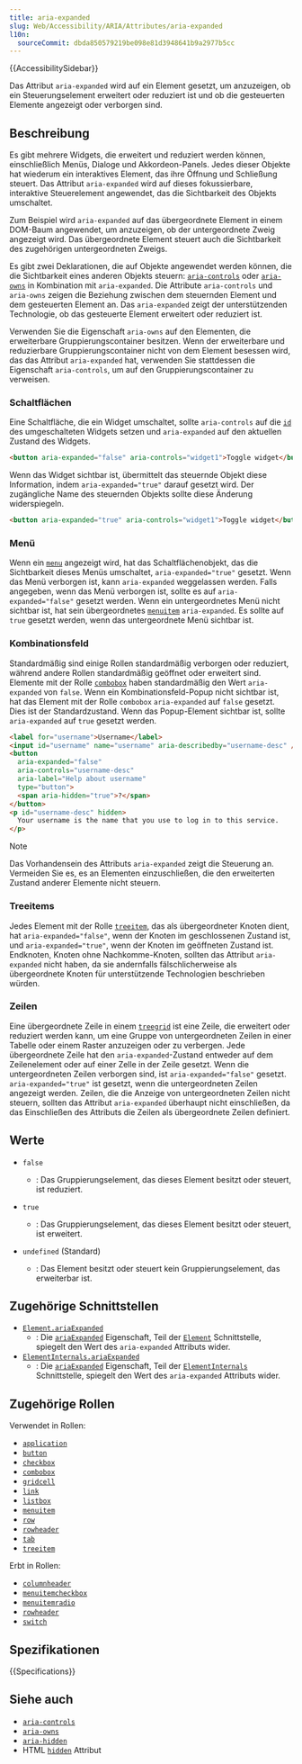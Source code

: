```yaml
---
title: aria-expanded
slug: Web/Accessibility/ARIA/Attributes/aria-expanded
l10n:
  sourceCommit: dbda850579219be098e81d3948641b9a2977b5cc
---
```


{{AccessibilitySidebar}}

Das Attribut `aria-expanded` wird auf ein Element gesetzt, um anzuzeigen, ob ein Steuerungselement erweitert oder reduziert ist und ob die gesteuerten Elemente angezeigt oder verborgen sind.

## Beschreibung

Es gibt mehrere Widgets, die erweitert und reduziert werden können, einschließlich Menüs, Dialoge und Akkordeon-Panels. Jedes dieser Objekte hat wiederum ein interaktives Element, das ihre Öffnung und Schließung steuert. Das Attribut `aria-expanded` wird auf dieses fokussierbare, interaktive Steuerelement angewendet, das die Sichtbarkeit des Objekts umschaltet.

Zum Beispiel wird `aria-expanded` auf das übergeordnete Element in einem DOM-Baum angewendet, um anzuzeigen, ob der untergeordnete Zweig angezeigt wird. Das übergeordnete Element steuert auch die Sichtbarkeit des zugehörigen untergeordneten Zweigs.

Es gibt zwei Deklarationen, die auf Objekte angewendet werden können, die die Sichtbarkeit eines anderen Objekts steuern: [`aria-controls`](/de/docs/Web/Accessibility/ARIA/Attributes/aria-controls) oder [`aria-owns`](/de/docs/Web/Accessibility/ARIA/Attributes/aria-owns) in Kombination mit `aria-expanded`. Die Attribute `aria-controls` und `aria-owns` zeigen die Beziehung zwischen dem steuernden Element und dem gesteuerten Element an. Das `aria-expanded` zeigt der unterstützenden Technologie, ob das gesteuerte Element erweitert oder reduziert ist.

Verwenden Sie die Eigenschaft `aria-owns` auf den Elementen, die erweiterbare Gruppierungscontainer besitzen. Wenn der erweiterbare und reduzierbare Gruppierungscontainer nicht von dem Element besessen wird, das das Attribut `aria-expanded` hat, verwenden Sie stattdessen die Eigenschaft `aria-controls`, um auf den Gruppierungscontainer zu verweisen.

### Schaltflächen

Eine Schaltfläche, die ein Widget umschaltet, sollte `aria-controls` auf die [`id`](/de/docs/Web/HTML/Global_attributes/id) des umgeschalteten Widgets setzen und `aria-expanded` auf den aktuellen Zustand des Widgets.

```html
<button aria-expanded="false" aria-controls="widget1">Toggle widget</button>
```

Wenn das Widget sichtbar ist, übermittelt das steuernde Objekt diese Information, indem `aria-expanded="true"` darauf gesetzt wird. Der zugängliche Name des steuernden Objekts sollte diese Änderung widerspiegeln.

```html
<button aria-expanded="true" aria-controls="widget1">Toggle widget</button>
```

### Menü

Wenn ein [`menu`](/de/docs/Web/Accessibility/ARIA/Roles/menu_role) angezeigt wird, hat das Schaltflächenobjekt, das die Sichtbarkeit dieses Menüs umschaltet, `aria-expanded="true"` gesetzt. Wenn das Menü verborgen ist, kann `aria-expanded` weggelassen werden. Falls angegeben, wenn das Menü verborgen ist, sollte es auf `aria-expanded="false"` gesetzt werden. Wenn ein untergeordnetes Menü nicht sichtbar ist, hat sein übergeordnetes [`menuitem`](/de/docs/Web/Accessibility/ARIA/Roles/menuitem_role) `aria-expanded`. Es sollte auf `true` gesetzt werden, wenn das untergeordnete Menü sichtbar ist.

### Kombinationsfeld

Standardmäßig sind einige Rollen standardmäßig verborgen oder reduziert, während andere Rollen standardmäßig geöffnet oder erweitert sind. Elemente mit der Rolle [`combobox`](/de/docs/Web/Accessibility/ARIA/Roles/combobox_role) haben standardmäßig den Wert `aria-expanded` von `false`. Wenn ein Kombinationsfeld-Popup nicht sichtbar ist, hat das Element mit der Rolle `combobox` `aria-expanded` auf `false` gesetzt. Dies ist der Standardzustand. Wenn das Popup-Element sichtbar ist, sollte `aria-expanded` auf `true` gesetzt werden.

```html
<label for="username">Username</label>
<input id="username" name="username" aria-describedby="username-desc" />
<button
  aria-expanded="false"
  aria-controls="username-desc"
  aria-label="Help about username"
  type="button">
  <span aria-hidden="true">?</span>
</button>
<p id="username-desc" hidden>
  Your username is the name that you use to log in to this service.
</p>
```

> [!NOTE]
> Das Vorhandensein des Attributs `aria-expanded` zeigt die Steuerung an. Vermeiden Sie es, es an Elementen einzuschließen, die den erweiterten Zustand anderer Elemente nicht steuern.

### Treeitems

Jedes Element mit der Rolle [`treeitem`](/de/docs/Web/Accessibility/ARIA/Roles/treeitem_role), das als übergeordneter Knoten dient, hat `aria-expanded="false"`, wenn der Knoten im geschlossenen Zustand ist, und `aria-expanded="true"`, wenn der Knoten im geöffneten Zustand ist. Endknoten, Knoten ohne Nachkomme-Knoten, sollten das Attribut `aria-expanded` nicht haben, da sie andernfalls fälschlicherweise als übergeordnete Knoten für unterstützende Technologien beschrieben würden.

### Zeilen

Eine übergeordnete Zeile in einem [`treegrid`](/de/docs/Web/Accessibility/ARIA/Roles/treegrid_role) ist eine Zeile, die erweitert oder reduziert werden kann, um eine Gruppe von untergeordneten Zeilen in einer Tabelle oder einem Raster anzuzeigen oder zu verbergen. Jede übergeordnete Zeile hat den `aria-expanded`-Zustand entweder auf dem Zeilenelement oder auf einer Zelle in der Zeile gesetzt. Wenn die untergeordneten Zeilen verborgen sind, ist `aria-expanded="false"` gesetzt. `aria-expanded="true"` ist gesetzt, wenn die untergeordneten Zeilen angezeigt werden. Zeilen, die die Anzeige von untergeordneten Zeilen nicht steuern, sollten das Attribut `aria-expanded` überhaupt nicht einschließen, da das Einschließen des Attributs die Zeilen als übergeordnete Zeilen definiert.

## Werte

- `false`

  - : Das Gruppierungselement, das dieses Element besitzt oder steuert, ist reduziert.

- `true`

  - : Das Gruppierungselement, das dieses Element besitzt oder steuert, ist erweitert.

- `undefined` (Standard)
  - : Das Element besitzt oder steuert kein Gruppierungselement, das erweiterbar ist.

## Zugehörige Schnittstellen

- [`Element.ariaExpanded`](/de/docs/Web/API/Element/ariaExpanded)
  - : Die [`ariaExpanded`](/de/docs/Web/API/Element/ariaExpanded) Eigenschaft, Teil der [`Element`](/de/docs/Web/API/Element) Schnittstelle, spiegelt den Wert des `aria-expanded` Attributs wider.
- [`ElementInternals.ariaExpanded`](/de/docs/Web/API/ElementInternals/ariaExpanded)
  - : Die [`ariaExpanded`](/de/docs/Web/API/Element/ariaExpanded) Eigenschaft, Teil der [`ElementInternals`](/de/docs/Web/API/ElementInternals) Schnittstelle, spiegelt den Wert des `aria-expanded` Attributs wider.

## Zugehörige Rollen

Verwendet in Rollen:

- [`application`](/de/docs/Web/Accessibility/ARIA/Roles/application_role)
- [`button`](/de/docs/Web/Accessibility/ARIA/Roles/button_role)
- [`checkbox`](/de/docs/Web/Accessibility/ARIA/Roles/checkbox_role)
- [`combobox`](/de/docs/Web/Accessibility/ARIA/Roles/combobox_role)
- [`gridcell`](/de/docs/Web/Accessibility/ARIA/Roles/gridcell_role)
- [`link`](/de/docs/Web/Accessibility/ARIA/Roles/link_role)
- [`listbox`](/de/docs/Web/Accessibility/ARIA/Roles/listbox_role)
- [`menuitem`](/de/docs/Web/Accessibility/ARIA/Roles/menuitem_role)
- [`row`](/de/docs/Web/Accessibility/ARIA/Roles/row_role)
- [`rowheader`](/de/docs/Web/Accessibility/ARIA/Roles/rowheader_role)
- [`tab`](/de/docs/Web/Accessibility/ARIA/Roles/tab_role)
- [`treeitem`](/de/docs/Web/Accessibility/ARIA/Roles/treeitem_role)

Erbt in Rollen:

- [`columnheader`](/de/docs/Web/Accessibility/ARIA/Roles/columnheader_role)
- [`menuitemcheckbox`](/de/docs/Web/Accessibility/ARIA/Roles/menuitemcheckbox_role)
- [`menuitemradio`](/de/docs/Web/Accessibility/ARIA/Roles/menuitemradio_role)
- [`rowheader`](/de/docs/Web/Accessibility/ARIA/Roles/rowheader_role)
- [`switch`](/de/docs/Web/Accessibility/ARIA/Roles/switch_role)

## Spezifikationen

{{Specifications}}

## Siehe auch

- [`aria-controls`](/de/docs/Web/Accessibility/ARIA/Attributes/aria-controls)
- [`aria-owns`](/de/docs/Web/Accessibility/ARIA/Attributes/aria-owns)
- [`aria-hidden`](/de/docs/Web/Accessibility/ARIA/Attributes/aria-hidden)
- HTML [`hidden`](/de/docs/Web/HTML/Global_attributes/hidden) Attribut
